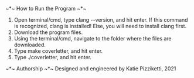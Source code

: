 ~*~ How to Run the Program ~*~

1. Open terminal/cmd, type clang --version, and hit enter.  If this command is recognized, clang is installed!  Else, you will need to install clang first.
2. Download the program files.
3. Using the terminal/cmd, navigate to the folder where the files are downloaded.
4. Type make coverletter, and hit enter.
5. Type ./coverletter, and hit enter.

~*~ Authorship ~*~
Designed and engineered by Katie Pizziketti, 2021